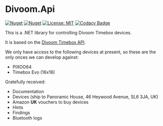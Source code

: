 # Divoom.Api

[![Nuget](https://img.shields.io/nuget/v/Divoom.Api)](https://www.nuget.org/packages/Divoom.Api/)
[![Nuget](https://img.shields.io/nuget/dt/Divoom.Api)](https://www.nuget.org/packages/Divoom.Api/)
[![License: MIT](https://img.shields.io/badge/License-MIT-yellow.svg)](https://opensource.org/licenses/MIT)
[![Codacy Badge](https://app.codacy.com/project/badge/Grade/aed1b9ece5aa4875a3b539a770a7d0ad)](https://www.codacy.com?utm_source=github.com&amp;utm_medium=referral&amp;utm_content=panoramicdata/Divoom.Api&amp;utm_campaign=Badge_Grade)

This is a .NET library for controlling Divoom Timebox devices.

It is based on the [Divoom Timebox API](http://doc.divoom-gz.com/web/#/12?page_id=189).

We only have access to the following devices at present, so these are the only onces we can develop against:
* PIXOO64
* Timebox Evo (16x16)

Gratefully received:
* Documentation
* Devices (ship to Panoramic House, 46 Heywood Avenue, SL6 3JA, UK)
* Amazon **UK** vouchers to buy devices
* Hints
* Findings
* Bluetooth logs
